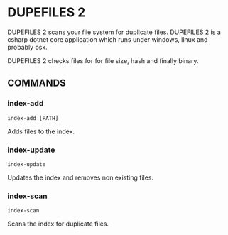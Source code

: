 # DUPEFILES 2

DUPEFILES 2 scans your file system for duplicate files.
DUPEFILES 2 is a csharp dotnet core application which runs under windows, linux and probably osx.

DUPEFILES 2 checks files for for file size, hash and finally binary.

## COMMANDS

### index-add

    index-add [PATH]

Adds files to the index.

### index-update

    index-update

Updates the index and removes non existing files.

### index-scan

    index-scan

Scans the index for duplicate files.